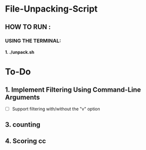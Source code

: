 # File-Unpacking-Script

## HOW TO RUN :
 
### USING THE TERMINAL:
#### 1. ./unpack.sh 

# To-Do

## 1. Implement Filtering Using Command-Line Arguments
- [ ] Support filtering with/without the "v" option


## 3. counting 

## 4. Scoring cc 